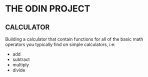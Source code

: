 # THE ODIN PROJECT
## CALCULATOR

Building a calculator that contain functions for all of the basic math operators you typically find on simple calculators, i.e:
* add
* subtract
* multiply
* divide
